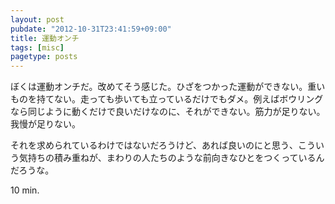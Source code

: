 ```yaml
---
layout: post
pubdate: "2012-10-31T23:41:59+09:00"
title: 運動オンチ
tags: [misc]
pagetype: posts
---
```

ぼくは運動オンチだ。改めてそう感じた。ひざをつかった運動ができない。重いものを持てない。走っても歩いても立っているだけでもダメ。例えばボウリングなら同じように動くだけで良いだけなのに、それができない。筋力が足りない。我慢が足りない。

それを求められているわけではないだろうけど、あれば良いのにと思う、こういう気持ちの積み重ねが、まわりの人たちのような前向きなひとをつくっているんだろうな。

10 min.
